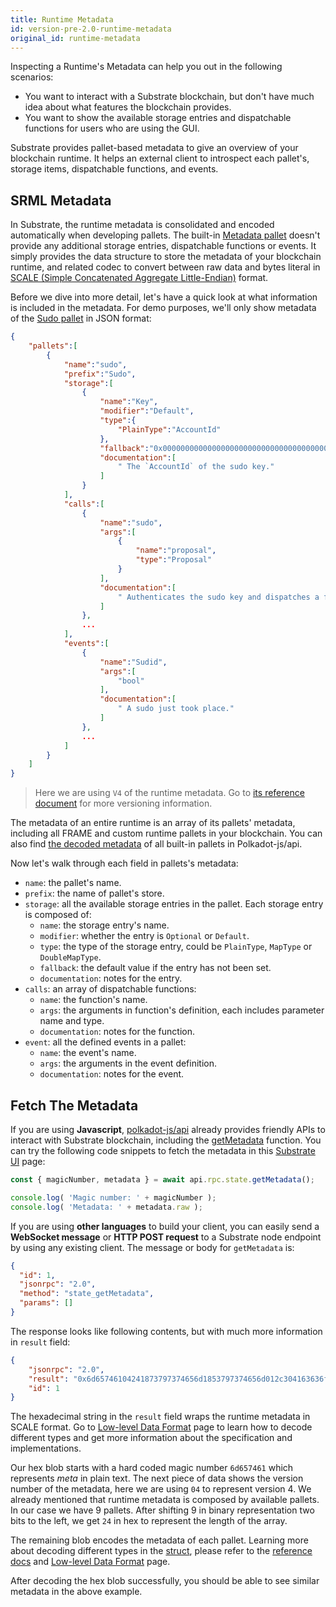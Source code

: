 ```yaml
---
title: Runtime Metadata
id: version-pre-2.0-runtime-metadata
original_id: runtime-metadata
---
```


Inspecting a Runtime's Metadata can help you out in the following scenarios:

* You want to interact with a Substrate blockchain, but don't have much idea about what features the blockchain provides.
* You want to show the available storage entries and dispatchable functions for users who are using the GUI.

Substrate provides pallet-based metadata to give an overview of your blockchain runtime. It helps an external client to introspect each pallet's, storage items, dispatchable functions, and events.

## SRML Metadata

In Substrate, the runtime metadata is consolidated and encoded automatically when developing pallets. The built-in [Metadata pallet](https://substrate.dev/rustdocs/pre-v2.0-3e65111/frame_metadata/index.html) doesn't provide any additional storage entries, dispatchable functions or events. It simply provides the data structure to store the metadata of your blockchain runtime, and related codec to convert between raw data and bytes literal in [SCALE (Simple Concatenated Aggregate Little-Endian)](overview/low-level-data-format.md) format.

Before we dive into more detail, let's have a quick look at what information is included in the metadata. For demo purposes, we'll only show metadata of the [Sudo pallet](https://substrate.dev/rustdocs/pre-v2.0-3e65111/pallet_sudo/index.html) in JSON format:

```json
{
    "pallets":[
        {
            "name":"sudo",
            "prefix":"Sudo",
            "storage":[
                {
                    "name":"Key",
                    "modifier":"Default",
                    "type":{
                        "PlainType":"AccountId"
                    },
                    "fallback":"0x0000000000000000000000000000000000000000000000000000000000000000",
                    "documentation":[
                        " The `AccountId` of the sudo key."
                    ]
                }
            ],
            "calls":[
                {
                    "name":"sudo",
                    "args":[
                        {
                            "name":"proposal",
                            "type":"Proposal"
                        }
                    ],
                    "documentation":[
                        " Authenticates the sudo key and dispatches a function call with `Root` origin."
                    ]
                },
                ...
            ],
            "events":[
                {
                    "name":"Sudid",
                    "args":[
                        "bool"
                    ],
                    "documentation":[
                        " A sudo just took place."
                    ]
                },
                ...
            ]
        }
    ]
}
```

> Here we are using `V4` of the runtime metadata. Go to [its reference document](https://substrate.dev/rustdocs/pre-v2.0-3e65111/frame_metadata/enum.RuntimeMetadata.html) for more versioning information.

The metadata of an entire runtime is an array of its pallets' metadata, including all FRAME and custom runtime pallets in your blockchain. You can also find [the decoded metadata](https://github.com/polkadot-js/api/blob/master/packages/types/src/Metadata/v4/latest.substrate.v4.json) of all built-in pallets in Polkadot-js/api.

Now let's walk through each field in pallets's metadata:

* `name`: the pallet's name.
* `prefix`: the name of pallet's store.
* `storage`: all the available storage entries in the pallet. Each storage entry is composed of:
  * `name`: the storage entry's name.
  * `modifier`: whether the entry is `Optional` or `Default`.
  * `type`: the type of the storage entry, could be `PlainType`, `MapType` or `DoubleMapType`.
  * `fallback`: the default value if the entry has not been set.
  * `documentation`: notes for the entry.
* `calls`: an array of dispatchable functions:
  * `name`: the function's name.
  * `args`: the arguments in function's definition, each includes parameter name and type.
  * `documentation`: notes for the function.
* `event`: all the defined events in a pallet:
  * `name`: the event's name.
  * `args`: the arguments in the event definition.
  * `documentation`: notes for the event.

## Fetch The Metadata

If you are using **Javascript**,  [polkadot-js/api](https://polkadot.js.org/api/) already provides friendly APIs to interact with Substrate blockchain, including the [getMetadata](https://polkadot.js.org/api/METHODS_RPC.html#json-rpc) function.
You can try the following code snippets to fetch the metadata in this [Substrate UI](https://polkadot.js.org/apps/#/js) page:

```javascript
const { magicNumber, metadata } = await api.rpc.state.getMetadata();

console.log( 'Magic number: ' + magicNumber );
console.log( 'Metadata: ' + metadata.raw );
```

If you are using **other languages** to build your client, you can easily send a **WebSocket message** or **HTTP POST request** to a Substrate node endpoint by using any existing client. The message or body for `getMetadata` is:

```json
{
  "id": 1,
  "jsonrpc": "2.0",
  "method": "state_getMetadata",
  "params": []
}
```

The response looks like following contents, but with much more information in `result` field:

```json
{
    "jsonrpc": "2.0",
    "result": "0x6d65746104241873797374656d1853797374656d012c304163636f756e744e6f6e636501010130543a3a4163636f756e74...",
    "id": 1
}
```

The hexadecimal string in the `result` field wraps the runtime metadata in SCALE format. Go to [Low-level Data Format](overview/low-level-data-format.md) page to learn how to decode different types and get more information about the specification and implementations.

Our hex blob starts with a hard coded magic number `6d657461` which represents *meta* in plain text. The next piece of data shows the version number of the metadata, here we are using `04` to represent version 4. We already mentioned that runtime metadata is composed by available pallets. In our case we have 9 pallets. After shifting 9 in binary representation two bits to the left, we get `24` in hex to represent the length of the array.

The remaining blob encodes the metadata of each pallet. Learning more about decoding different types in the [struct](https://substrate.dev/rustdocs/pre-v2.0-3e65111/frame_metadata/struct.ModuleMetadata.html), please refer to the [reference docs](https://substrate.dev/rustdocs/pre-v2.0-3e65111/frame_metadata/index.html) and [Low-level Data Format](overview/low-level-data-format.md) page.

After decoding the hex blob successfully, you should be able to see similar metadata in the above example.
